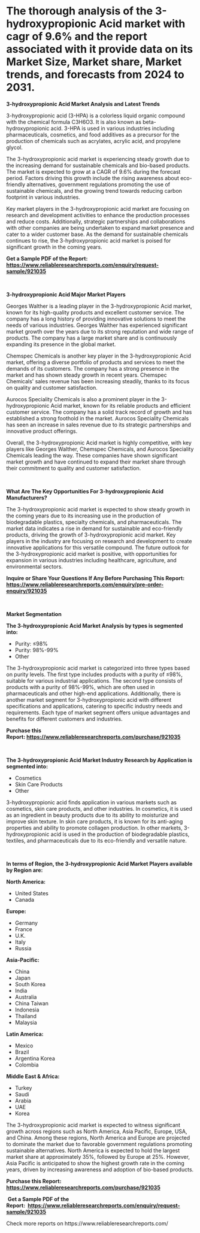 <p><h1>The thorough analysis of the 3-hydroxypropionic Acid market with cagr of  9.6% and the report associated with it provide data on its Market Size, Market share, Market trends, and forecasts from 2024 to 2031.</h1></p><p><strong>3-hydroxypropionic Acid Market Analysis and Latest Trends</strong></p>
<p><p>3-hydroxypropionic acid (3-HPA) is a colorless liquid organic compound with the chemical formula C3H6O3. It is also known as beta-hydroxypropionic acid. 3-HPA is used in various industries including pharmaceuticals, cosmetics, and food additives as a precursor for the production of chemicals such as acrylates, acrylic acid, and propylene glycol.</p><p>The 3-hydroxypropionic acid market is experiencing steady growth due to the increasing demand for sustainable chemicals and bio-based products. The market is expected to grow at a CAGR of 9.6% during the forecast period. Factors driving this growth include the rising awareness about eco-friendly alternatives, government regulations promoting the use of sustainable chemicals, and the growing trend towards reducing carbon footprint in various industries.</p><p>Key market players in the 3-hydroxypropionic acid market are focusing on research and development activities to enhance the production processes and reduce costs. Additionally, strategic partnerships and collaborations with other companies are being undertaken to expand market presence and cater to a wider customer base. As the demand for sustainable chemicals continues to rise, the 3-hydroxypropionic acid market is poised for significant growth in the coming years.</p></p>
<p><strong>Get a Sample PDF of the Report:&nbsp; <a href="https://www.reliableresearchreports.com/enquiry/request-sample/921035">https://www.reliableresearchreports.com/enquiry/request-sample/921035</a></strong></p>
<p>&nbsp;</p>
<p><strong>3-hydroxypropionic Acid Major Market Players</strong></p>
<p><p>Georges Walther is a leading player in the 3-hydroxypropionic Acid market, known for its high-quality products and excellent customer service. The company has a long history of providing innovative solutions to meet the needs of various industries. Georges Walther has experienced significant market growth over the years due to its strong reputation and wide range of products. The company has a large market share and is continuously expanding its presence in the global market.</p><p>Chemspec Chemicals is another key player in the 3-hydroxypropionic Acid market, offering a diverse portfolio of products and services to meet the demands of its customers. The company has a strong presence in the market and has shown steady growth in recent years. Chemspec Chemicals' sales revenue has been increasing steadily, thanks to its focus on quality and customer satisfaction.</p><p>Aurocos Speciality Chemicals is also a prominent player in the 3-hydroxypropionic Acid market, known for its reliable products and efficient customer service. The company has a solid track record of growth and has established a strong foothold in the market. Aurocos Speciality Chemicals has seen an increase in sales revenue due to its strategic partnerships and innovative product offerings.</p><p>Overall, the 3-hydroxypropionic Acid market is highly competitive, with key players like Georges Walther, Chemspec Chemicals, and Aurocos Speciality Chemicals leading the way. These companies have shown significant market growth and have continued to expand their market share through their commitment to quality and customer satisfaction.</p></p>
<p>&nbsp;</p>
<p><strong>What Are The Key Opportunities For 3-hydroxypropionic Acid Manufacturers?</strong></p>
<p><p>The 3-hydroxypropionic acid market is expected to show steady growth in the coming years due to its increasing use in the production of biodegradable plastics, specialty chemicals, and pharmaceuticals. The market data indicates a rise in demand for sustainable and eco-friendly products, driving the growth of 3-hydroxypropionic acid market. Key players in the industry are focusing on research and development to create innovative applications for this versatile compound. The future outlook for the 3-hydroxypropionic acid market is positive, with opportunities for expansion in various industries including healthcare, agriculture, and environmental sectors.</p></p>
<p><strong>Inquire or Share Your Questions If Any Before Purchasing This Report: <a href="https://www.reliableresearchreports.com/enquiry/pre-order-enquiry/921035">https://www.reliableresearchreports.com/enquiry/pre-order-enquiry/921035</a></strong></p>
<p>&nbsp;</p>
<p><strong>Market Segmentation</strong></p>
<p><strong>The 3-hydroxypropionic Acid Market Analysis by types is segmented into:</strong></p>
<p><ul><li>Purity: ≤98%</li><li>Purity: 98%-99%</li><li>Other</li></ul></p>
<p><p>The 3-hydroxypropionic acid market is categorized into three types based on purity levels. The first type includes products with a purity of ≤98%, suitable for various industrial applications. The second type consists of products with a purity of 98%-99%, which are often used in pharmaceuticals and other high-end applications. Additionally, there is another market segment for 3-hydroxypropionic acid with different specifications and applications, catering to specific industry needs and requirements. Each type of market segment offers unique advantages and benefits for different customers and industries.</p></p>
<p><strong>Purchase this Report:&nbsp;<a href="https://www.reliableresearchreports.com/purchase/921035">https://www.reliableresearchreports.com/purchase/921035</a></strong></p>
<p>&nbsp;</p>
<p><strong>The 3-hydroxypropionic Acid Market Industry Research by Application is segmented into:</strong></p>
<p><ul><li>Cosmetics</li><li>Skin Care Products</li><li>Other</li></ul></p>
<p><p>3-hydroxypropionic acid finds application in various markets such as cosmetics, skin care products, and other industries. In cosmetics, it is used as an ingredient in beauty products due to its ability to moisturize and improve skin texture. In skin care products, it is known for its anti-aging properties and ability to promote collagen production. In other markets, 3-hydroxypropionic acid is used in the production of biodegradable plastics, textiles, and pharmaceuticals due to its eco-friendly and versatile nature.</p></p>
<p>&nbsp;</p>
<p><strong>In terms of Region, the 3-hydroxypropionic Acid Market Players available by Region are:</strong></p>
<p>
    <p> <strong> North America: </strong>
        <ul>
            <li>United States</li>
            <li>Canada</li>
        </ul>
        </p> 
    <p> <strong> Europe: </strong>
        <ul>
            <li>Germany</li>
            <li>France</li>
            <li>U.K.</li>
            <li>Italy</li>
            <li>Russia</li>
        </ul>
        </p> 
    <p> <strong> Asia-Pacific: </strong>
        <ul>
            <li>China</li>
            <li>Japan</li>
            <li>South Korea</li>
            <li>India</li>
            <li>Australia</li>
            <li>China Taiwan</li>
            <li>Indonesia</li>
            <li>Thailand</li>
            <li>Malaysia</li>
        </ul>
        </p> 
    <p> <strong> Latin America: </strong>
        <ul>
            <li>Mexico</li>
            <li>Brazil</li>
            <li>Argentina Korea</li>
            <li>Colombia</li>
        </ul>
        </p> 
    <p> <strong> Middle East & Africa: </strong>
        <ul>
            <li>Turkey</li>
            <li>Saudi</li>
            <li>Arabia</li>
            <li>UAE</li>
            <li>Korea</li>
        </ul>
    </p>
    </p>
<p><p>The 3-hydroxypropionic acid market is expected to witness significant growth across regions such as North America, Asia Pacific, Europe, USA, and China. Among these regions, North America and Europe are projected to dominate the market due to favorable government regulations promoting sustainable alternatives. North America is expected to hold the largest market share at approximately 35%, followed by Europe at 25%. However, Asia Pacific is anticipated to show the highest growth rate in the coming years, driven by increasing awareness and adoption of bio-based products.</p></p>
<p><strong>Purchase this Report: <a href="https://www.reliableresearchreports.com/purchase/921035">https://www.reliableresearchreports.com/purchase/921035</a></strong></p>
<p>&nbsp;<strong>Get a Sample PDF of the Report:&nbsp;&nbsp;<a href="https://www.reliableresearchreports.com/enquiry/request-sample/921035">https://www.reliableresearchreports.com/enquiry/request-sample/921035</a></strong></p>
<p><strong></strong></p>
<p>Check more reports on https://www.reliableresearchreports.com/</p>